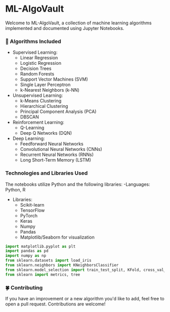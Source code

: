 # ML-AlgoVault
Welcome to ML-AlgoVault, a collection of machine learning algorithms implemented and documented using Jupyter Notebooks.

### 🧠 Algorithms Included
- Supervised Learning:
  - Linear Regression
  - Logistic Regression
  - Decision Trees
  - Random Forests
  - Support Vector Machines (SVM)
  - Single Layer Perceptron 
  - k-Nearest Neighbors (k-NN)
- Unsupervised Learning:
  - k-Means Clustering
  - Hierarchical Clustering
  - Principal Component Analysis (PCA)
  - DBSCAN
- Reinforcement Learning:
  - Q-Learning
  - Deep Q Networks (DQN)
- Deep Learning:
  - Feedforward Neural Networks
  - Convolutional Neural Networks (CNNs)
  - Recurrent Neural Networks (RNNs)
  - Long Short-Term Memory (LSTM)

### Technologies and Libraries Used
The notebooks utilize Python and the following libraries:
-Languages: Python, R 
- Libraries:
  - Scikit-learn
  - TensorFlow
  - PyTorch
  - Keras
  - Numpy
  - Pandas
  - Matplotlib/Seaborn for visualization

```python
import matplotlib.pyplot as plt
import pandas as pd
import numpy as np
from sklearn.datasets import load_iris
from sklearn.neighbors import KNeighborsClassifier
from sklearn.model_selection import train_test_split, KFold, cross_val_score
from sklearn import metrics, tree
```

### 🍀 Contributing
If you have an improvement or a new algorithm you'd like to add, feel free to open a pull request. Contributions are welcome!
